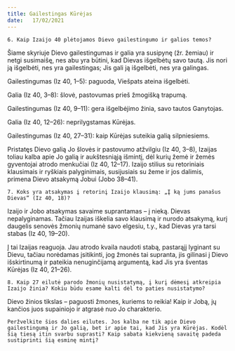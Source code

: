 ```yaml
---
title: Gailestingas Kūrėjas 
date:   17/02/2021
---
```


`6. Kaip Izaijo 40 plėtojamos Dievo gailestingumo ir galios temos?`

Šiame skyriuje Dievo gailestingumas ir galia yra susipynę (žr. žemiau) ir netgi susimaišę, nes abu yra būtini, kad Dievas išgelbėtų savo tautą. Jis nori ją išgelbėti, nes yra gailestingas; Jis gali ją išgelbėti, nes yra galingas.

Gailestingumas (Iz 40, 1–5): paguoda, Viešpats ateina išgelbėti.

Galia (Iz 40, 3–8): šlovė, pastovumas prieš žmogišką trapumą.

Gailestingumas (Iz 40, 9–11): gera išgelbėjimo žinia, savo tautos Ganytojas.

Galia (Iz 40, 12–26): neprilygstamas Kūrėjas.

Gailestingumas (Iz 40, 27–31): kaip Kūrėjas suteikia galią silpniesiems.

Pristatęs Dievo galią Jo šlovės ir pastovumo atžvilgiu (Iz 40, 3–8), Izaijas toliau kalba apie Jo galią ir aukštesniąją išmintį, dėl kurių žemė ir žemės gyventojai atrodo menkučiai (Iz 40, 12–17). Izaijo stilius su retoriniais klausimais ir ryškiais palyginimais, susijusiais su žeme ir jos dalimis, primena Dievo atsakymą Jobui (Jobo 38–41).

`7. Koks yra atsakymas į retorinį Izaijo klausimą: „Į ką jums panašus Dievas“ (Iz 40, 18)?`

Izaijo ir Jobo atsakymas savaime suprantamas – į nieką. Dievas nepalyginamas. Tačiau Izaijas iškelia savo klausimą ir nurodo atsakymą, kurį daugelis senovės žmonių numanė savo elgesiu, t.y., kad Dievas yra tarsi stabas (Iz 40, 19–20).

Į tai Izaijas reaguoja. Jau atrodo kvaila naudoti stabą, pastarąjį lyginant su Dievu, tačiau norėdamas įsitikinti, jog žmonės tai supranta, jis gilinasi į Dievo išskirtinumą ir pateikia nenuginčijamą argumentą, kad Jis yra šventas Kūrėjas (Iz 40, 21–26).

`8. Kaip 27 eilutė parodo žmonių nusistatymą, į kurį dėmesį atkreipia Izaijo žinia? Kokiu būdu esame kalti dėl to paties nusistatymo?`
												
Dievo žinios tikslas – paguosti žmones, kuriems to reikia! Kaip ir Jobą, jų kančios juos supainiojo ir atgrasė nuo Jo charakterio.

`Peržvelkite šios dalies eilutes. Jos kalba ne tik apie Dievo gailestingumą ir Jo galią, bet ir apie tai, kad Jis yra Kūrėjas. Kodėl šią tiesą itin svarbu suprasti? Kaip sabata kiekvieną savaitę padeda sustiprinti šią esminę mintį?`